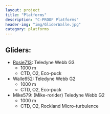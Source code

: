 ```yaml
---
layout: project
title: "Platforms"
description: "C-PROOF Platforms"
header-img: "img/GliderWalle.jpg"
category: platforms
---
```


## Gliders:

  - [Rosie713](Rosie/): Teledyne Webb G3
    - 1000 m
    - CTD, O2, Eco-puck
  - Walle652: Teledyne Webb G2
    - 1000 m
    - CTD, O2, Eco-puck
  - Mike579: (Mike-rorider) Teledyne Webb G2
    - 1000 m
    - CTD, O2, Rockland Micro-turbulence
